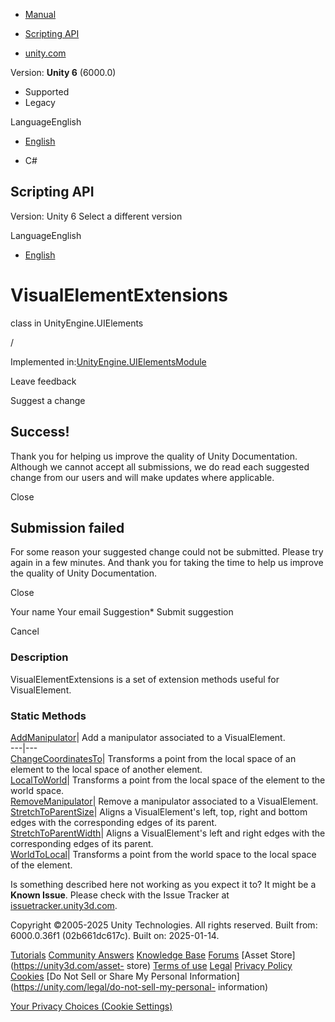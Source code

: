 [ ]()

  * [Manual](../Manual/index.html)
  * [Scripting API](../ScriptReference/index.html)

  * [unity.com](https://unity.com/)

Version: **Unity 6** (6000.0)

  * Supported
  * Legacy

LanguageEnglish

  * [English]()

  * C#

[ ](https://docs.unity3d.com)

## Scripting API

Version: Unity 6 Select a different version

LanguageEnglish

  * [English]()

# VisualElementExtensions

class in UnityEngine.UIElements

/

Implemented
in:[UnityEngine.UIElementsModule](UnityEngine.UIElementsModule.html)

Leave feedback

Suggest a change

## Success!

Thank you for helping us improve the quality of Unity Documentation. Although
we cannot accept all submissions, we do read each suggested change from our
users and will make updates where applicable.

Close

## Submission failed

For some reason your suggested change could not be submitted. Please <a>try
again</a> in a few minutes. And thank you for taking the time to help us
improve the quality of Unity Documentation.

Close

Your name Your email Suggestion* Submit suggestion

Cancel

[ ]()

### Description

VisualElementExtensions is a set of extension methods useful for
VisualElement.

### Static Methods

[AddManipulator](UIElements.VisualElementExtensions.AddManipulator.html)|  Add
a manipulator associated to a VisualElement.  
---|---  
[ChangeCoordinatesTo](UIElements.VisualElementExtensions.ChangeCoordinatesTo.html)|
Transforms a point from the local space of an element to the local space of
another element.  
[LocalToWorld](UIElements.VisualElementExtensions.LocalToWorld.html)|
Transforms a point from the local space of the element to the world space.  
[RemoveManipulator](UIElements.VisualElementExtensions.RemoveManipulator.html)|
Remove a manipulator associated to a VisualElement.  
[StretchToParentSize](UIElements.VisualElementExtensions.StretchToParentSize.html)|
Aligns a VisualElement's left, top, right and bottom edges with the
corresponding edges of its parent.  
[StretchToParentWidth](UIElements.VisualElementExtensions.StretchToParentWidth.html)|
Aligns a VisualElement's left and right edges with the corresponding edges of
its parent.  
[WorldToLocal](UIElements.VisualElementExtensions.WorldToLocal.html)|
Transforms a point from the world space to the local space of the element.  
  
Is something described here not working as you expect it to? It might be a
**Known Issue**. Please check with the Issue Tracker at
[issuetracker.unity3d.com](https://issuetracker.unity3d.com).

Copyright ©2005-2025 Unity Technologies. All rights reserved. Built from:
6000.0.36f1 (02b661dc617c). Built on: 2025-01-14.

[Tutorials](https://unity3d.com/learn) [Community
Answers](https://answers.unity3d.com) [Knowledge
Base](https://support.unity3d.com/hc/en-us)
[Forums](https://forum.unity3d.com) [Asset Store](https://unity3d.com/asset-
store) [Terms of use](https://docs.unity3d.com/Manual/TermsOfUse.html)
[Legal](https://unity.com/legal) [Privacy
Policy](https://unity.com/legal/privacy-policy)
[Cookies](https://unity.com/legal/cookie-policy) [Do Not Sell or Share My
Personal Information](https://unity.com/legal/do-not-sell-my-personal-
information)

[Your Privacy Choices (Cookie Settings)](javascript:void\(0\);)

